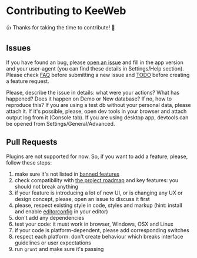 # Contributing to KeeWeb

:+1: Thanks for taking the time to contribute! :gift:

## Issues

If you have found an bug, please [open an issue](https://github.com/antelle/keeweb/issues/new) and fill in the app version and your user-agent 
(you can find these details in Settings/Help section). Please check [FAQ](https://github.com/antelle/keeweb/wiki/FAQ) before submitting a new issue 
and [TODO](https://github.com/antelle/keeweb/wiki/TODO) before creating a feature request.

Please, describe the issue in details: what were your actions? What has happened? 
Does it happen on Demo or New database? If no, how to reproduce this? If you are using a test db without your personal data, please attach it. 
If it's possible, please, open dev tools in your browser and attach output log from it (Console tab). If you are using desktop app, 
devtools can be opened from Settings/General/Advanced.

## Pull Requests

Plugins are not supported for now. So, if you want to add a feature, please, follow these steps:

1. make sure it's not listed in [banned features](https://github.com/antelle/keeweb/wiki/Unsupported-Features)
2. check compatibility with [the project roadmap](https://github.com/antelle/keeweb/wiki/TODO) and key features: you should not break anything
3. if your feature is introducing a lot of new UI, or is changing any UX or design concept, please, open an issue to discuss it first
4. please, respect existing style in code, styles and markup (hint: install and enable [editorconfig](http://editorconfig.org/) in your editor)
5. don't add any dependencies
6. test your code: it must work in browser, Windows, OSX and Linux
7. if your code is platform-dependent, please add corresponding switches
8. respect each platform: don't create behaviour which breaks interface guidelines or user expectations 
9. run `grunt` and make sure it's passing 
